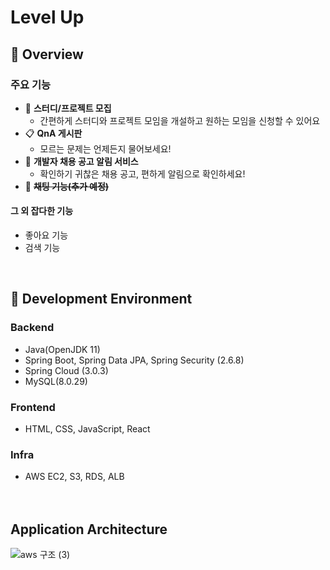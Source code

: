 # Level Up

## :information_desk_person: Overview
### 주요 기능
+ :circus_tent: **스터디/프로젝트 모집**  
  + 간편하게 스터디와 프로젝트 모임을 개설하고 원하는 모임을 신청할 수 있어요
+ :clipboard: **QnA 게시판**  
  + 모르는 문제는 언제든지 물어보세요!
+ :email: **개발자 채용 공고 알림 서비스**  
  + 확인하기 귀찮은 채용 공고, 편하게 알림으로 확인하세요!  
+ :black_square_button: ~~**채팅 기능(추가 예정)**~~

#### 그 외 잡다한 기능
+ 좋아요 기능
+ 검색 기능


<br/>

## :hammer: Development Environment
### Backend
+ Java(OpenJDK 11)  
+ Spring Boot, Spring Data JPA, Spring Security (2.6.8)
+ Spring Cloud (3.0.3)
+ MySQL(8.0.29)  
  
### Frontend
+ HTML, CSS, JavaScript, React  

### Infra
+ AWS EC2, S3, RDS, ALB  
<br/><br/>


## Application Architecture

![aws 구조 (3)](https://user-images.githubusercontent.com/79124915/194025162-6d67c804-b8d5-4235-8de6-7fa30bbd4801.png)
